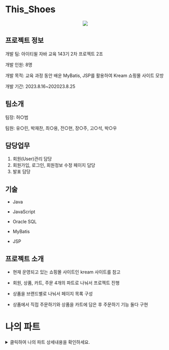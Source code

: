 #  This_Shoes

<p align="center">
  <img src="https://github.com/ykmr0331/myProject/assets/117189519/88aa1a69-1450-403f-82cf-6e5f05deb956">
</p>

## 프로젝트 정보

개발 팀: 아이티윌 자바 교육 143기 2차 프로젝트 2조

개발 인원: 8명 

개발 목적:  교육 과정 동안 배운 MyBatis, JSP를 활용하여 Kream 쇼핑몰 사이트 모방

개발 기간: 2023.8.16~202023.8.25

## 팀소개

팀장: 허○범

팀원: 유○린, 박재찬, 최○용, 전○현, 장○주, 고○석, 박○우


## 담당업무

1. 회원(User)관리 담당
2. 회원가입, 로그인, 회원정보 수정 페이지 담당
3. 발표 담당

## 기술

 
 - Java 

- JavaScript

- Oracle SQL

- MyBatis

- JSP

## 프로젝트 소개

- 현재 운영되고 있는  쇼핑몰 사이트인 kream 사이트를 참고

- 회원, 상품, 카트, 주문 4개의 파트로 나눠서 프로젝트 진행 

- 상품을 브랜드별로 나눠서 페이지 목록 구성

- 상품에서 직접 주문하기와 상품을 카트에 담은 후 주문하기 기능 둘다 구현


# 나의 파트


<details>
<summary>클릭하여 나의 파트 상세내용을 확인하세요.</summary>

<br><br>

## 1. 로그인 페이지

![로그인](https://github.com/ykmr0331/myProject/assets/117189519/39b09d47-4bd7-44ea-8fab-735d9fb1e1d0)


- This Shoes 프로젝트의 로그인 페이지
  
- Javascript를 활용하여 유효성 검사

- Java를 이용해 아이디 존재여부체크

- Javascript로 팝업창을 열어 아이디와 비밀번호 찾기 기능을 구현


<br><br>


## 2. 회원가입 페이지



![회원 가입 페이지](https://github.com/ykmr0331/myProject/assets/117189519/916e4dce-75f7-4e7c-8508-3bf38f3ec69c)



- This Shoes 프로젝트의 회원가입 페이지
  
- Javascript를 활용하여 유효성 검사

- Java를 이용해 아이디 중복 체크 

<br><br>


## 3. 회원정보 수정 페이지

![회원정보수정페이지](https://github.com/ykmr0331/myProject/assets/117189519/485a06df-12c7-4aa7-896d-f187dacb0da6)


- This Shoes 프로젝트의 회원정보 수 페이지
  
- Javascript를 활용하여 유효성 감사 및 아이디 중복체크

<br><br>



</details>













  



